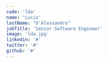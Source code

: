 ```yaml
---
code: 'lda'
name: 'Lucio'
lastName: "D'Alessandro"
jobTitle: 'Senior Software Engineer'
image: 'lda.jpg'
linkedin: '#'
twitter: '#'
github: '#'
---
```

